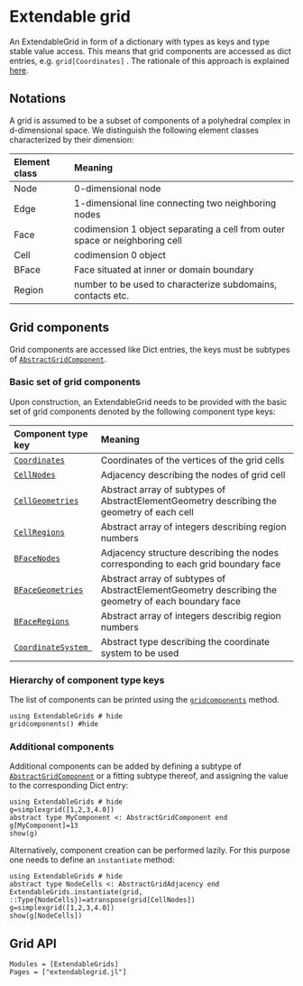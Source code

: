# Extendable grid

An ExtendableGrid in form of a dictionary with types as keys and type stable value access.
This means that grid components are accessed as dict entries, e.g. `grid[Coordinates]` .
The rationale of this approach is explained [here](tdict.md).

## Notations
A grid is assumed to be a subset of components of a polyhedral complex in d-dimensional space.
We distinguish the following element classes characterized by their dimension:

| Element class | Meaning                                                                    |
| :--           | :--                                                                        |
| Node          | 0-dimensional node                                                         |
| Edge          | 1-dimensional line connecting two neighboring nodes                         |
| Face          | codimension 1 object separating a cell from outer space or neighboring cell |
| Cell          | codimension 0 object                                                       |
| BFace         | Face situated at inner or domain boundary                                  |
| Region        | number to be used to characterize subdomains, contacts etc.                |
 
## Grid components

Grid components are accessed like Dict entries, the keys must be subtypes of [`AbstractGridComponent`](@ref).

### Basic set of grid components
Upon construction, an ExtendableGrid needs to be provided with the basic set of grid components denoted by
the following component type keys:

| Component type key          | Meaning                                                                                              |
| :---------------            | :--------------------------------------------------------------------------------------------------- |
| [`Coordinates`](@ref)       | Coordinates of the vertices of the grid cells                                                        |
| [`CellNodes`](@ref)         | Adjacency describing the nodes of grid cell                                                          |
| [`CellGeometries`](@ref)    | Abstract array of subtypes of AbstractElementGeometry describing the geometry of each cell           |
| [`CellRegions`](@ref)       | Abstract array of integers describing region numbers                                                 |
| [`BFaceNodes`](@ref)        | Adjacency structure describing the nodes corresponding to each grid boundary face                    |
| [`BFaceGeometries`](@ref)   | Abstract array of subtypes of AbstractElementGeometry describing the geometry of each boundary face  |
| [`BFaceRegions`](@ref)      | Abstract array of integers describig region numbers                                                  |
| [`CoordinateSystem `](@ref) | Abstract type describing the coordinate system to be used                                            |



### Hierarchy of component type keys

The list of components can be printed using the [`gridcomponents`](@ref) method.
```@example
using ExtendableGrids # hide
gridcomponents() #hide
```

### Additional components
Additional components can be added by defining  a subtype of [`AbstractGridComponent`](@ref) or
a fitting subtype thereof, and assigning the value to the corresponding Dict entry:

```@example
using ExtendableGrids # hide
g=simplexgrid([1,2,3,4.0])
abstract type MyComponent <: AbstractGridComponent end
g[MyComponent]=13
show(g)
```

Alternatively, component creation can be performed lazily. For this
purpose one needs to define an `instantiate` method:


```@example
using ExtendableGrids # hide
abstract type NodeCells <: AbstractGridAdjacency end
ExtendableGrids.instantiate(grid, ::Type{NodeCells})=atranspose(grid[CellNodes])
g=simplexgrid([1,2,3,4.0])
show(g[NodeCells])
```


## Grid API

```@autodocs
Modules = [ExtendableGrids]
Pages = ["extendablegrid.jl"]
```
